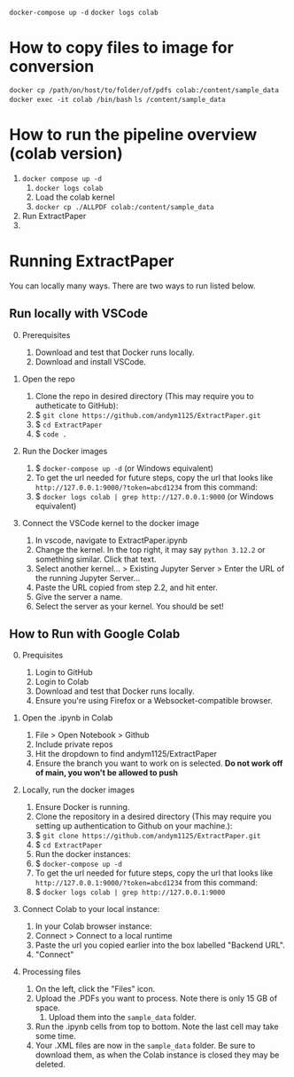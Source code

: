 `docker-compose up -d`
`docker logs colab`

# How to copy files to image for conversion
`docker cp /path/on/host/to/folder/of/pdfs colab:/content/sample_data`
`docker exec -it colab /bin/bash`
`ls /content/sample_data`

# How to run the pipeline overview (colab version)
1. `docker compose up -d`
	1. `docker logs colab`
	2. Load the colab kernel
	3. `docker cp ./ALLPDF colab:/content/sample_data`
2. Run ExtractPaper
3. 

# Running ExtractPaper

You can locally many ways. There are two ways to run listed below.

## Run locally with VSCode

0. Prerequisites
	1. Download and test that Docker runs locally.
	2. Download and install VSCode.

1. Open the repo
	1. Clone the repo in desired directory (This may require you to autheticate to GitHub):
	2. $ `git clone https://github.com/andym1125/ExtractPaper.git`
	4. $ `cd ExtractPaper`
	5. $ `code .`

2. Run the Docker images
	1. $ `docker-compose up -d` (or Windows equivalent)
	2. To get the url needed for future steps, copy the url that looks like `http://127.0.0.1:9000/?token=abcd1234` from this command:
	3. $ `docker logs colab | grep http://127.0.0.1:9000` (or Windows equivalent)

3. Connect the VSCode kernel to the docker image
	1. In vscode, navigate to ExtractPaper.ipynb
	2. Change the kernel. In the top right, it may say `python 3.12.2` or something similar. Click that text.
	3. Select another kernel... > Existing Jupyter Server > Enter the URL of the running Jupyter Server...
	4. Paste the URL copied from step 2.2, and hit enter.
	5. Give the server a name.
	6. Select the server as your kernel. You should be set!

## How to Run with Google Colab
0. Prequisites
	1. Login to GitHub
	2. Login to Colab
	3. Download and test that Docker runs locally.
	4. Ensure you're using Firefox or a Websocket-compatible browser.

1. Open the .ipynb in Colab
	1. File > Open Notebook > Github
	2. Include private repos
	3. Hit the dropdown to find andym1125/ExtractPaper
	4. Ensure the branch you want to work on is selected. **Do not work off of main, you won't be allowed to push**

2. Locally, run the docker images
	1. Ensure Docker is running.
	2. Clone the repository in a desired directory (This may require you setting up authentication to Github on your machine.):
	3. $ `git clone https://github.com/andym1125/ExtractPaper.git`
	4. $ `cd ExtractPaper`
	5. Run the docker instances:
	6. $ `docker-compose up -d`
	7. To get the url needed for future steps, copy the url that looks like `http://127.0.0.1:9000/?token=abcd1234` from this command:
	8. $ `docker logs colab | grep http://127.0.0.1:9000`

3. Connect Colab to your local instance:
	1. In your Colab browser instance:
	2. Connect > Connect to a local runtime
	3. Paste the url you copied earlier into the box labelled "Backend URL".
	4. "Connect"
	
4. Processing files
	1. On the left, click the "Files" icon.
	2. Upload the .PDFs you want to process. Note there is only 15 GB of space.
		1. Upload them into the `sample_data` folder.
	3. Run the .ipynb cells from top to bottom. Note the last cell may take some time.
	4. Your .XML files are now in the `sample_data` folder. Be sure to download them, as when the Colab instance is closed they may be deleted.